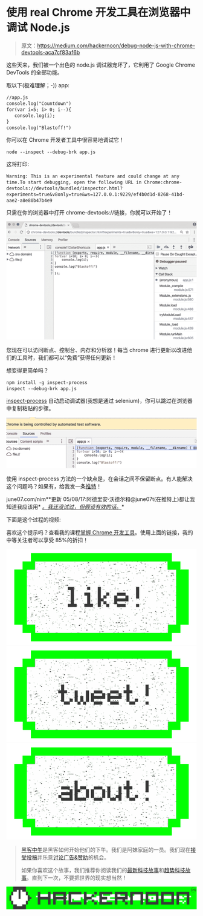 # 使用 real Chrome 开发工具在浏览器中调试 Node.js

> 原文：<https://medium.com/hackernoon/debug-node-js-with-chrome-devtools-aca7cf83af6b>

这些天来，我们被一个出色的 node.js 调试器宠坏了，它利用了 Google Chrome DevTools 的全部功能。

取以下(极难理解；-)) app:

```
//app.js
console.log("Countdown")
for(var i=5; i> 0; i--){
   console.log(i);
}
console.log("Blastoff!")
```

你可以在 Chrome 开发者工具中很容易地调试它！

```
node --inspect --debug-brk app.js
```

这将打印:

```
Warning: This is an experimental feature and could change at any time.To start debugging, open the following URL in Chrome:chrome-devtools://devtools/bundled/inspector.html?experiments=true&v8only=true&ws=127.0.0.1:9229/ef4b0d1d-8268-41bd-aae2-a8e80b47b4e9
```

只需在你的浏览器中打开 chrome-devtools://链接，你就可以开始了！

![](img/b0a3a6c2713f31abfb1f795cdc3ba7fc.png)

您现在可以访问断点、控制台、内存和分析器！每当 chrome 进行更新以改进他们的工具时，我们都可以“免费”获得任何更新！

想变得更简单吗？

```
npm install -g inspect-process 
inspect --debug-brk app.js
```

[inspect-process](https://github.com/jaridmargolin/inspect-process) 自动启动调试器(我想是通过 selenium)，你可以跳过在浏览器中复制粘贴的步骤。

![](img/881e9afd1037ab6454e5059c3af0fbc9.png)

使用 inspect-process 方法的一个缺点是，在会话之间不保留断点。有人能解决这个问题吗？如果有，给我发一条[推特](https://twitter.com/theroccob?lang=en)！

june07.com/nim**更新 05/08/17:阿德里安·沃德尔和@june07t(在推特上)都让我知道我应该用* [*。我还没试过，但假设有效的话。*](http://june07.com/nim)*

下面是这个过程的视频:

喜欢这个提示吗？查看我的课程[掌握 Chrome 开发工具](https://www.udemy.com/master-google-chrome-developer-tools/?couponCode=MEDIUMDISCOUNT)。使用上面的链接，我的中等关注者可以享受 85%的折扣！

[![](img/50ef4044ecd4e250b5d50f368b775d38.png)](http://bit.ly/HackernoonFB)[![](img/979d9a46439d5aebbdcdca574e21dc81.png)](https://goo.gl/k7XYbx)[![](img/2930ba6bd2c12218fdbbf7e02c8746ff.png)](https://goo.gl/4ofytp)

> [黑客中午](http://bit.ly/Hackernoon)是黑客如何开始他们的下午。我们是阿妹家庭的一员。我们现在[接受投稿](http://bit.ly/hackernoonsubmission)并乐意[讨论广告&赞助](mailto:partners@amipublications.com)的机会。
> 
> 如果你喜欢这个故事，我们推荐你阅读我们的[最新科技故事](http://bit.ly/hackernoonlatestt)和[趋势科技故事](https://hackernoon.com/trending)。直到下一次，不要把世界的现实想当然！

![](img/be0ca55ba73a573dce11effb2ee80d56.png)
